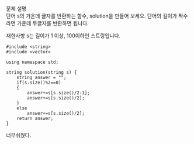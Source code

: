문제 설명   
단어 s의 가운데 글자를 반환하는 함수, solution을 만들어 보세요. 단어의 길이가 짝수라면 가운데 두글자를 반환하면 됩니다.   
   
재한사항
s는 길이가 1 이상, 100이하인 스트링입니다.   

```
#include <string>
#include <vector>

using namespace std;

string solution(string s) {
    string answer = "";
    if(s.size()%2==0)
    {
        answer+=s[s.size()/2-1];
        answer+=s[s.size()/2];     
    }
    else
        answer+=s[s.size()/2];
    return answer;
}
```
너무쉬웠다.